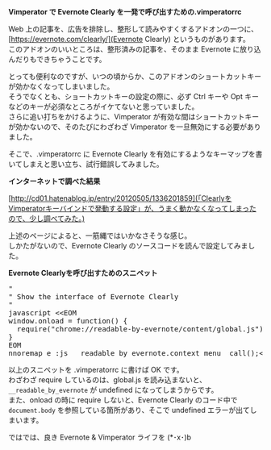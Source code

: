 **Vimperator で Evernote Clearly を一発で呼び出すための.vimperatorrc**

Web 上の記事を、広告を排除し、整形して読みやすくするアドオンの一つに、 [https://evernote.com/clearly/](Evernote Clearly) というものがあります。  
このアドオンのいいところは、整形済みの記事を、そのまま Evernote に放り込んだりもできちゃうことです。

とっても便利なのですが、いつの頃からか、このアドオンのショートカットキーが効かなくなってしまいました。  
そうでなくとも、ショートカットキーの設定の際に、必ず Ctrl キーや Opt キーなどのキーが必須なところがイケてないと思っていました。  
さらに追い打ちをかけるように、Vimperator が有効な間はショートカットキーが効かないので、そのたびにわざわざ Vimperator を一旦無効にする必要がありました。

そこで、.vimperatorrc に Evernote Clearly を有効にするようなキーマップを書いてしまえと思い立ち、試行錯誤してみました。

**インターネットで調べた結果**

[http://cd01.hatenablog.jp/entry/20120505/1336201859](「ClearlyをVimperatorキーバインドで発動する設定」が、うまく動かなくなってしまったので、少し調べてみた。)

上述のページによると、一筋縄ではいかなさそうな感じ。  
しかたがないので、Evernote Clearly のソースコードを読んで設定してみました。

**Evernote Clearlyを呼び出すためのスニペット**

<pre class="brush plain">
"
" Show the interface of Evernote Clearly
"
javascript &lt;&lt;EOM
window.onload = function() {
  require("chrome://readable-by-evernote/content/global.js");
}
EOM
nnoremap e :js __readable_by_evernote.context_menu__call();&lt;CR&gt;
</pre>

以上のスニペットを .vimperatorrc に書けば OK です。  
わざわざ require しているのは、global.js を読み込まないと、`__readable_by_evernote` が undefined になってしまうからです。  
また、onload の時に require しないと、Evernote Clearly のコード中で `document.body` を参照している箇所があり、そこで undefined エラーが出てしまいます。

ではでは、良き Evernote & Vimperator ライフを (*･x･)b